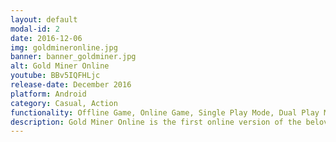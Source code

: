 ```yaml
---
layout: default
modal-id: 2
date: 2016-12-06
img: goldmineronline.jpg
banner: banner_goldminer.jpg
alt: Gold Miner Online
youtube: BBv5IQFHLjc
release-date: December 2016
platform: Android
category: Casual, Action
functionality: Offline Game, Online Game, Single Play Mode, Dual Play Mode, Online Mode
description: Gold Miner Online is the first online version of the beloved legendary game Gold Miner. The game has two modes Online and Practice.
---
```

